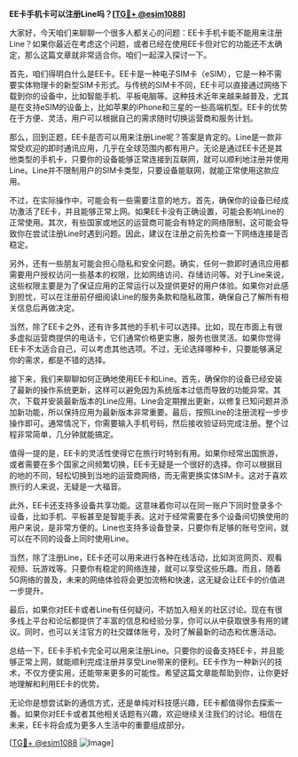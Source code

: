 **EE卡手机卡可以注册Line吗？[[TG💪+ @esim1088](https://t.me/s/esim1088)]**

大家好，今天咱们来聊聊一个很多人都关心的问题：EE卡手机卡能不能用来注册Line？如果你最近在考虑这个问题，或者已经在使用EE卡但对它的功能还不太确定，那么这篇文章就非常适合你。咱们一起深入探讨一下。

首先，咱们得明白什么是EE卡。EE卡是一种电子SIM卡（eSIM），它是一种不需要实体物理卡的新型SIM卡形式。与传统的SIM卡不同，EE卡可以直接通过网络下载到你的设备中，比如智能手机、平板电脑等。这种技术近年来越来越普及，尤其是在支持eSIM的设备上，比如苹果的iPhone和三星的一些高端机型。EE卡的优势在于方便、灵活，用户可以根据自己的需求随时切换运营商和服务计划。

那么，回到正题，EE卡是否可以用来注册Line呢？答案是肯定的。Line是一款非常受欢迎的即时通讯应用，几乎在全球范围内都有用户。无论是通过EE卡还是其他类型的手机卡，只要你的设备能够正常连接到互联网，就可以顺利地注册并使用Line。Line并不限制用户的SIM卡类型，只要设备能联网，就能正常使用这款应用。

不过，在实际操作中，可能会有一些需要注意的地方。首先，确保你的设备已经成功激活了EE卡，并且能够正常上网。如果EE卡没有正确设置，可能会影响Line的正常使用。其次，有些国家或地区的运营商可能会有特定的网络限制，这可能会导致你在尝试注册Line时遇到问题。因此，建议在注册之前先检查一下网络连接是否稳定。

另外，还有一些朋友可能会担心隐私和安全问题。确实，任何一款即时通讯应用都需要用户授权访问一些基本的权限，比如网络访问、存储访问等。对于Line来说，这些权限主要是为了保证应用的正常运行以及提供更好的用户体验。如果你对此感到担忧，可以在注册前仔细阅读Line的服务条款和隐私政策，确保自己了解所有相关信息后再做决定。

当然，除了EE卡之外，还有许多其他的手机卡可以选择。比如，现在市面上有很多虚拟运营商提供的电话卡，它们通常价格更实惠，服务也很灵活。如果你觉得EE卡不太适合自己，可以考虑其他选项。不过，无论选择哪种卡，只要能够满足你的需求，都是不错的选择。

接下来，我们来聊聊如何正确地使用EE卡和Line。首先，确保你的设备已经安装了最新的操作系统更新，这样可以避免因为系统版本过低而导致的功能异常。其次，下载并安装最新版本的Line应用。Line会定期推出更新，以修复已知问题并添加新功能，所以保持应用为最新版本非常重要。最后，按照Line的注册流程一步步操作即可。通常情况下，你需要输入手机号码，然后接收验证码完成注册。整个过程非常简单，几分钟就能搞定。

值得一提的是，EE卡的灵活性使得它在旅行时特别有用。如果你经常出国旅游，或者需要在多个国家之间频繁切换，EE卡无疑是一个很好的选择。你可以根据目的地的不同，轻松切换到当地的运营商网络，而无需更换实体SIM卡。这对于喜欢旅行的人来说，无疑是一大福音。

此外，EE卡还支持多设备共享功能。这意味着你可以在同一账户下同时登录多个设备，比如手机、平板甚至是智能手表。这对于经常需要在多个设备间切换使用的用户来说，是非常方便的。Line也支持多设备登录，只要你有足够的账号空间，就可以在不同的设备上同时使用Line。

当然，除了注册Line，EE卡还可以用来进行各种在线活动，比如浏览网页、观看视频、玩游戏等。只要你有稳定的网络连接，就可以享受这些乐趣。而且，随着5G网络的普及，未来的网络体验将会更加流畅和快速，这无疑会让EE卡的价值进一步提升。

最后，如果你对EE卡或者Line有任何疑问，不妨加入相关的社区讨论。现在有很多线上平台和论坛都提供了丰富的信息和经验分享，你可以从中获取很多有用的建议。同时，也可以关注官方的社交媒体账号，及时了解最新的动态和优惠活动。

总结一下，EE卡手机卡完全可以用来注册Line。只要你的设备支持EE卡，并且能够正常上网，就能顺利完成注册并享受Line带来的便利。EE卡作为一种新兴的技术，不仅方便实用，还能带来更多的可能性。希望这篇文章能帮助到你，让你更好地理解和利用EE卡的优势。

无论你是想尝试新的通信方式，还是单纯对科技感兴趣，EE卡都值得你去探索一番。如果你对EE卡或者其他相关话题有兴趣，欢迎继续关注我们的讨论。相信在未来，EE卡将会成为更多人生活中的重要组成部分。

[[TG💪+ @esim1088](https://t.me/s/esim1088) ![Image](https://i.postimg.cc/4NQfJmqS/Snipaste-2025-05-13-00-14-12.png)]